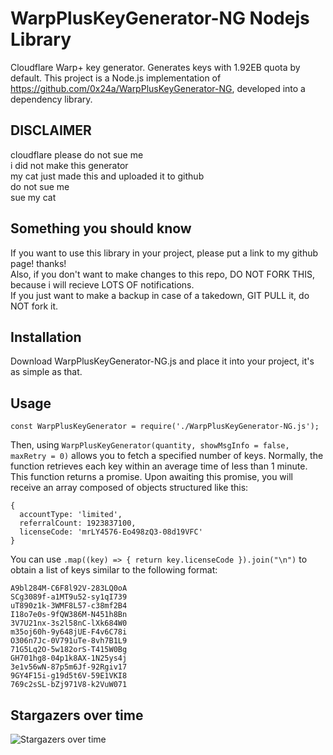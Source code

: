 ﻿# WarpPlusKeyGenerator-NG Nodejs Library
Cloudflare Warp+ key generator.
Generates keys with 1.92EB quota by default.
This project is a Node.js implementation of https://github.com/0x24a/WarpPlusKeyGenerator-NG, developed into a dependency library.

## DISCLAIMER
cloudflare please do not sue me  
i did not make this generator  
my cat just made this and uploaded it to github  
do not sue me  
sue my cat

## Something you should know
If you want to use this library in your project, please put a link to my github page! thanks!  
Also, if you don't want to make changes to this repo, DO NOT FORK THIS, because i will recieve LOTS OF notifications.  
If you just want to make a backup in case of a takedown, GIT PULL it, do NOT fork it.

## Installation
Download WarpPlusKeyGenerator-NG.js and place it into your project, it's as simple as that.

## Usage
```
const WarpPlusKeyGenerator = require('./WarpPlusKeyGenerator-NG.js');
```

Then, using `WarpPlusKeyGenerator(quantity, showMsgInfo = false, maxRetry = 0)` allows you to fetch a specified number of keys. Normally, the function retrieves each key within an average time of less than 1 minute. This function returns a promise. Upon awaiting this promise, you will receive an array composed of objects structured like this:

```
{
  accountType: 'limited',
  referralCount: 1923837100,
  licenseCode: 'mrLY4576-Eo498zQ3-08d19VFC'
}
```

You can use `.map((key) => { return key.licenseCode }).join("\n")` to obtain a list of keys similar to the following format:
```
A9bl284M-C6F8l92V-283LQ0oA
SCg3089f-a1MT9u52-sy1qI739
uT890z1k-3WMF8L57-c38mf2B4
I18o7e0s-9fQW386M-N451h8Bn
3V7U21nx-3s2l58nC-lXk684W0
m35oj60h-9y648jUE-F4v6C78i
O306n7Jc-0V791uTe-8vh7B1L9
71G5Lq2O-5w182orS-T415W0Bg
GH701hg8-04p1k8AX-1N25ys4j
3e1v56wN-87p5m6Jf-92Rgiv17
9GY4F15i-g19d5t6V-59E1VKI8
769c2sSL-bZj971V8-k2VuW071
```

## Stargazers over time
![Stargazers over time](https://starchart.cc/cmd1152/WarpPlusKeyGenerator-NG-lib.svg?variant=adaptive)